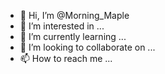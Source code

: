 - 👋 Hi, I’m @Morning_Maple
- 👀 I’m interested in ...
- 🌱 I’m currently learning ...
- 💞️ I’m looking to collaborate on ...
- 📫 How to reach me ...

<!---
Morning-Maple/Morning-Maple is a ✨ special ✨ repository because its `README.md` (this file) appears on your GitHub profile.
You can click the Preview link to take a look at your changes.
--->
